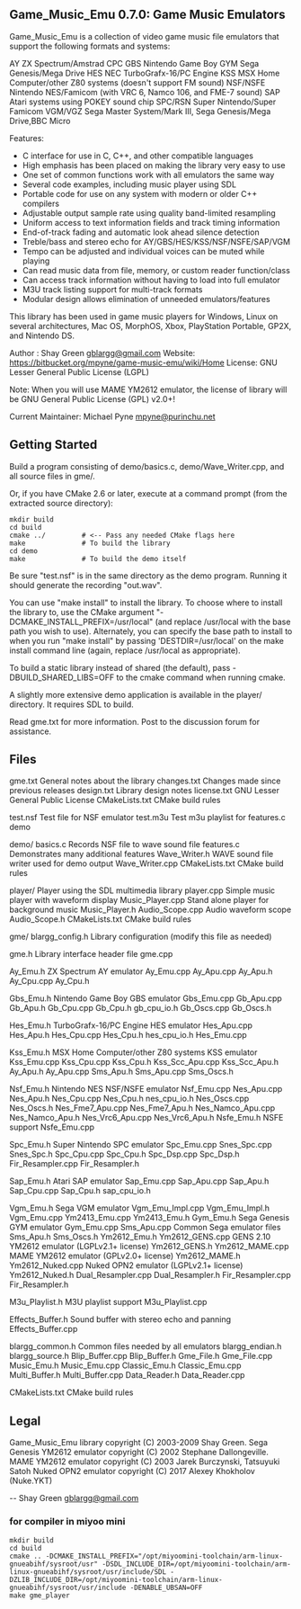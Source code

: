 Game_Music_Emu 0.7.0: Game Music Emulators
------------------------------------------
Game_Music_Emu is a collection of video game music file emulators that
support the following formats and systems:

AY        ZX Spectrum/Amstrad CPC
GBS       Nintendo Game Boy
GYM       Sega Genesis/Mega Drive
HES       NEC TurboGrafx-16/PC Engine
KSS       MSX Home Computer/other Z80 systems (doesn't support FM sound)
NSF/NSFE  Nintendo NES/Famicom (with VRC 6, Namco 106, and FME-7 sound)
SAP       Atari systems using POKEY sound chip
SPC/RSN   Super Nintendo/Super Famicom
VGM/VGZ   Sega Master System/Mark III, Sega Genesis/Mega Drive,BBC Micro

Features:
* C interface for use in C, C++, and other compatible languages
* High emphasis has been placed on making the library very easy to use
* One set of common functions work with all emulators the same way
* Several code examples, including music player using SDL
* Portable code for use on any system with modern or older C++ compilers
* Adjustable output sample rate using quality band-limited resampling
* Uniform access to text information fields and track timing information
* End-of-track fading and automatic look ahead silence detection
* Treble/bass and stereo echo for AY/GBS/HES/KSS/NSF/NSFE/SAP/VGM
* Tempo can be adjusted and individual voices can be muted while playing
* Can read music data from file, memory, or custom reader function/class
* Can access track information without having to load into full emulator
* M3U track listing support for multi-track formats
* Modular design allows elimination of unneeded emulators/features

This library has been used in game music players for Windows, Linux on
several architectures, Mac OS, MorphOS, Xbox, PlayStation Portable,
GP2X, and Nintendo DS.

Author : Shay Green <gblargg@gmail.com>
Website: https://bitbucket.org/mpyne/game-music-emu/wiki/Home
License: GNU Lesser General Public License (LGPL)

Note: When you will use MAME YM2612 emulator, the license of library
will be GNU General Public License (GPL) v2.0+!

Current Maintainer: Michael Pyne <mpyne@purinchu.net>

Getting Started
---------------
Build a program consisting of demo/basics.c, demo/Wave_Writer.cpp, and
all source files in gme/.

Or, if you have CMake 2.6 or later, execute at a command prompt (from the
extracted source directory):

    mkdir build
    cd build
    cmake ../         # <-- Pass any needed CMake flags here
    make              # To build the library
    cd demo
    make              # To build the demo itself

Be sure "test.nsf" is in the same directory as the demo program. Running it
should generate the recording "out.wav".

You can use "make install" to install the library. To choose where to install
the library to, use the CMake argument "-DCMAKE_INSTALL_PREFIX=/usr/local"
(and replace /usr/local with the base path you wish to use). Alternately, you
can specify the base path to install to when you run "make install" by passing
'DESTDIR=/usr/local' on the make install command line (again, replace
/usr/local as appropriate).

To build a static library instead of shared (the default), pass
-DBUILD_SHARED_LIBS=OFF to the cmake command when running cmake.

A slightly more extensive demo application is available in the player/
directory.  It requires SDL to build.

Read gme.txt for more information. Post to the discussion forum for
assistance.

Files
-----
gme.txt               General notes about the library
changes.txt           Changes made since previous releases
design.txt            Library design notes
license.txt           GNU Lesser General Public License
CMakeLists.txt        CMake build rules

test.nsf              Test file for NSF emulator
test.m3u              Test m3u playlist for features.c demo

demo/
  basics.c            Records NSF file to wave sound file
  features.c          Demonstrates many additional features
  Wave_Writer.h       WAVE sound file writer used for demo output
  Wave_Writer.cpp
  CMakeLists.txt      CMake build rules

player/               Player using the SDL multimedia library
  player.cpp          Simple music player with waveform display
  Music_Player.cpp    Stand alone player for background music
  Music_Player.h
  Audio_Scope.cpp     Audio waveform scope
  Audio_Scope.h
  CMakeLists.txt      CMake build rules

gme/
  blargg_config.h     Library configuration (modify this file as needed)

  gme.h               Library interface header file
  gme.cpp

  Ay_Emu.h            ZX Spectrum AY emulator
  Ay_Emu.cpp
  Ay_Apu.cpp
  Ay_Apu.h
  Ay_Cpu.cpp
  Ay_Cpu.h

  Gbs_Emu.h           Nintendo Game Boy GBS emulator
  Gbs_Emu.cpp
  Gb_Apu.cpp
  Gb_Apu.h
  Gb_Cpu.cpp
  Gb_Cpu.h
  gb_cpu_io.h
  Gb_Oscs.cpp
  Gb_Oscs.h

  Hes_Emu.h           TurboGrafx-16/PC Engine HES emulator
  Hes_Apu.cpp
  Hes_Apu.h
  Hes_Cpu.cpp
  Hes_Cpu.h
  hes_cpu_io.h
  Hes_Emu.cpp

  Kss_Emu.h           MSX Home Computer/other Z80 systems KSS emulator
  Kss_Emu.cpp
  Kss_Cpu.cpp
  Kss_Cpu.h
  Kss_Scc_Apu.cpp
  Kss_Scc_Apu.h
  Ay_Apu.h
  Ay_Apu.cpp
  Sms_Apu.h
  Sms_Apu.cpp
  Sms_Oscs.h

  Nsf_Emu.h           Nintendo NES NSF/NSFE emulator
  Nsf_Emu.cpp
  Nes_Apu.cpp
  Nes_Apu.h
  Nes_Cpu.cpp
  Nes_Cpu.h
  nes_cpu_io.h
  Nes_Oscs.cpp
  Nes_Oscs.h
  Nes_Fme7_Apu.cpp
  Nes_Fme7_Apu.h
  Nes_Namco_Apu.cpp
  Nes_Namco_Apu.h
  Nes_Vrc6_Apu.cpp
  Nes_Vrc6_Apu.h
  Nsfe_Emu.h          NSFE support
  Nsfe_Emu.cpp

  Spc_Emu.h           Super Nintendo SPC emulator
  Spc_Emu.cpp
  Snes_Spc.cpp
  Snes_Spc.h
  Spc_Cpu.cpp
  Spc_Cpu.h
  Spc_Dsp.cpp
  Spc_Dsp.h
  Fir_Resampler.cpp
  Fir_Resampler.h

  Sap_Emu.h           Atari SAP emulator
  Sap_Emu.cpp
  Sap_Apu.cpp
  Sap_Apu.h
  Sap_Cpu.cpp
  Sap_Cpu.h
  sap_cpu_io.h

  Vgm_Emu.h           Sega VGM emulator
  Vgm_Emu_Impl.cpp
  Vgm_Emu_Impl.h
  Vgm_Emu.cpp
  Ym2413_Emu.cpp
  Ym2413_Emu.h
  Gym_Emu.h           Sega Genesis GYM emulator
  Gym_Emu.cpp
  Sms_Apu.cpp         Common Sega emulator files
  Sms_Apu.h
  Sms_Oscs.h
  Ym2612_Emu.h
  Ym2612_GENS.cpp     GENS 2.10 YM2612 emulator (LGPLv2.1+ license)
  Ym2612_GENS.h
  Ym2612_MAME.cpp     MAME YM2612 emulator (GPLv2.0+ license)
  Ym2612_MAME.h
  Ym2612_Nuked.cpp    Nuked OPN2 emulator (LGPLv2.1+ license)
  Ym2612_Nuked.h
  Dual_Resampler.cpp
  Dual_Resampler.h
  Fir_Resampler.cpp
  Fir_Resampler.h

  M3u_Playlist.h      M3U playlist support
  M3u_Playlist.cpp

  Effects_Buffer.h    Sound buffer with stereo echo and panning
  Effects_Buffer.cpp

  blargg_common.h     Common files needed by all emulators
  blargg_endian.h
  blargg_source.h
  Blip_Buffer.cpp
  Blip_Buffer.h
  Gme_File.h
  Gme_File.cpp
  Music_Emu.h
  Music_Emu.cpp
  Classic_Emu.h
  Classic_Emu.cpp
  Multi_Buffer.h
  Multi_Buffer.cpp
  Data_Reader.h
  Data_Reader.cpp

  CMakeLists.txt      CMake build rules


Legal
-----
Game_Music_Emu library copyright (C) 2003-2009 Shay Green.
Sega Genesis YM2612 emulator copyright (C) 2002 Stephane Dallongeville.
MAME YM2612 emulator copyright (C) 2003 Jarek Burczynski, Tatsuyuki Satoh
Nuked OPN2 emulator copyright (C) 2017 Alexey Khokholov (Nuke.YKT)

--
Shay Green <gblargg@gmail.com>

### for compiler in miyoo mini

```
mkdir build
cd build
cmake .. -DCMAKE_INSTALL_PREFIX="/opt/miyoomini-toolchain/arm-linux-gnueabihf/sysroot/usr" -DSDL_INCLUDE_DIR=/opt/miyoomini-toolchain/arm-linux-gnueabihf/sysroot/usr/include/SDL -DZLIB_INCLUDE_DIR=/opt/miyoomini-toolchain/arm-linux-gnueabihf/sysroot/usr/include -DENABLE_UBSAN=OFF
make gme_player
```
